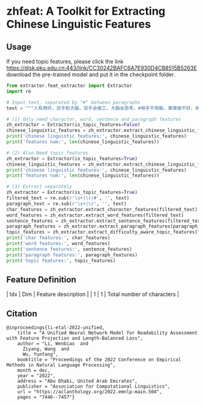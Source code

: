# zhfeat: A Toolkit for Extracting Chinese Linguistic Features


## Usage
If you need topic features, please click the link https://disk.pku.edu.cn:443/link/CC30242BAFC6A7E930D4CB8515B5263E download the pre-trained model and put it in the checkpoint folder.
```python
from extractor.feat_extractor import Extractor
import re

# Input text, separated by "#" between paragraphs
text = """人有两件，双手和大脑，双手会做工，大脑会思考。#用手不用脑，事情做不好，用脑不用手，啥也办不到，用手又用脑，才能有创造。"""

# (1) Only need character, word, sentence and paragraph features
zh_extractor = Extractor(is_topic_features=False)
chinese_linguistic_features = zh_extractor.extract_chinese_linguistic_features(text)
print('chinese linguistic features:', chinese_linguistic_features)
print('features num:', len(chinese_linguistic_features))

# (2) Also Need topic features
zh_extractor = Extractor(is_topic_features=True)
chinese_linguistic_features = zh_extractor.extract_chinese_linguistic_features(text)
print('chinese linguistic features:', chinese_linguistic_features)
print('features num:', len(chinese_linguistic_features))

# (3) Extract separately
zh_extractor = Extractor(is_topic_features=True)
filtered_text = re.sub(r'\s+|\r|#', '', text)
paragraph_text = re.sub(r'\s+|\r', '', text)
char_features = zh_extractor.extract_character_features(filtered_text)
word_features = zh_extractor.extract_word_features(filtered_text)
sentence_features = zh_extractor.extract_sentence_features(filtered_text)
paragraph_features = zh_extractor.extract_paragraph_features(paragraph_text)
topic_features = zh_extractor.extract_difficulty_aware_topic_features(filtered_text)
print('char features:', char_features)
print('word features:', word_features)
print('sentence features:', sentence_features)
print('paragraph features:', paragraph_features)
print('topic features:', topic_features)
```

## Feature Definition
| Idx | Dim | Feature description |
| 1   | 1   | Total number of characters |

## Citation
```
@inproceedings{li-etal-2022-unified,
    title = "A Unified Neural Network Model for Readability Assessment with Feature Projection and Length-Balanced Loss",
    author = "Li, Wenbiao  and
      Ziyang, Wang  and
      Wu, Yunfang",
    booktitle = "Proceedings of the 2022 Conference on Empirical Methods in Natural Language Processing",
    month = dec,
    year = "2022",
    address = "Abu Dhabi, United Arab Emirates",
    publisher = "Association for Computational Linguistics",
    url = "https://aclanthology.org/2022.emnlp-main.504",
    pages = "7446--7457"}
```

